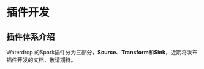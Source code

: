 # 插件开发


## 插件体系介绍

Waterdrop 的Spark插件分为三部分，**Source**、**Transform**和**Sink**，近期将发布插件开发的文档，敬请期待。




